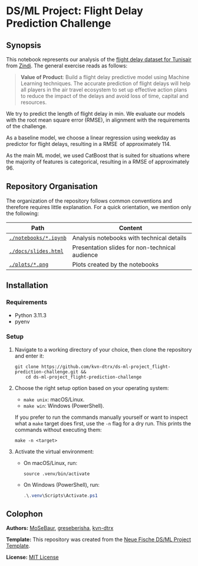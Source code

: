 # DS/ML Project: Flight Delay Prediction Challenge

## Synopsis

This notebook represents our analysis of the [flight delay dataset for Tunisair](https://zindi.africa/competitions/flight-delay-prediction-challenge) from [Zindi](https://zindi.africa). The general exercise reads as follows:

> **Value of Product**: Build a flight delay predictive model using Machine Learning techniques. The accurate prediction of flight delays will help all players in the air travel ecosystem to set up effective action plans to reduce the impact of the delays and avoid loss of time, capital and resources.

We try to predict the length of flight delay in $\mathrm{min}$. We evaluate our models with the root mean square error ($\mathrm{RMSE}$), in alignment with the requirements of the challenge.

As a baseline model, we choose a linear regression using weekday as predictor for flight delays, resulting in a $\operatorname{RMSE}$ of approximately $114$.

As the main ML model, we used CatBoost that is suited for situations where the majority of features is categorical, resulting in a $\mathrm{RMSE}$ of approximately $96$.

## Repository Organisation

The organization of the repository follows common conventions and therefore requires little explanation. For a quick orientation, we mention only the following:

| Path | Content |
| --- | --- |
| [`./notebooks/*.ipynb`](./notebooks) | Analysis notebooks with technical details |
| [`./docs/slides.html`](./docs/slides.md) | Presentation slides for non-technical audience |
| [`./plots/*.png`](./docs) | Plots created by the notebooks |

## Installation

### Requirements

- Python 3.11.3
- pyenv

### Setup

1. Navigate to a working directory of your choice, then clone the repository and enter it:

   ``` shell
   git clone https://github.com/kvn-dtrx/ds-ml-project_flight-prediction-challenge.git &&
       cd ds-ml-project_flight-prediction-challenge
   ```

2. Choose the right setup option based on your operating system:

   - `make unix`: macOS/Linux.
   - `make win`: Windows (PowerShell).

   If you prefer to run the commands manually yourself or want to inspect what a `make` target does first, use the `-n` flag for a dry run. This prints the commands without executing them:

   ``` shell
   make -n <target>
   ```

3. Activate the virtual environment:

   - On macOS/Linux, run:

     ```shell
     source .venv/bin/activate
     ```

   - On Windows (PowerShell), run:

     ``` powershell
     .\.venv\Scripts\Activate.ps1
     ```

## Colophon

**Authors:** [MoSeBaur](https://github.com/MoSeBaur), [greseberisha](https://github.com/greseberisha), [kvn-dtrx](https://github.com/kvn-dtrx)

**Template:** This repository was created from the [Neue Fische DS/ML Project Template](https://github.com/neuefische/ds-ml-project-template).

**License:** [MIT License](licence.txt)
